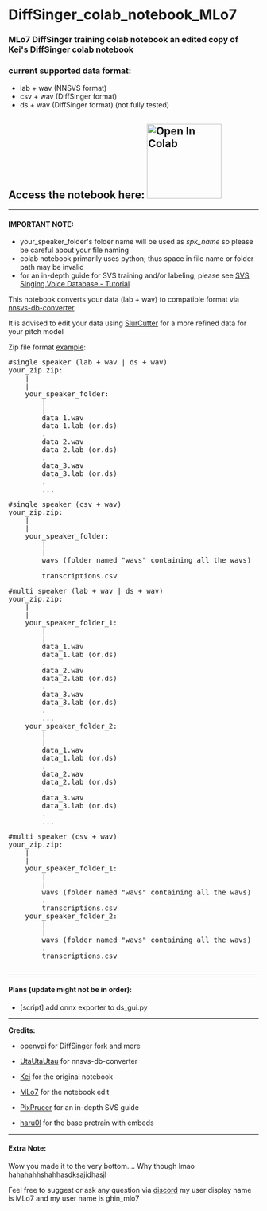 # DiffSinger_colab_notebook_MLo7
### MLo7 DiffSinger training colab notebook an edited copy of Kei's DiffSinger colab notebook

### current supported data format:
- lab + wav (NNSVS format)
- csv + wav (DiffSinger format)
- ds + wav (DiffSinger format) (not fully tested)

## Access the notebook here: <a href="https://colab.research.google.com/github/MLo7Ghinsan/DiffSinger_colab_notebook_MLo7/blob/main/DiffSinger_colab_notebook.ipynb"> <img src="https://colab.research.google.com/assets/colab-badge.svg" alt="Open In Colab" style="width: 150px;"/> </a>
___

#### IMPORTANT NOTE:

- your_speaker_folder's folder name will be used as *spk_name* so please be careful about your file naming
- colab notebook primarily uses python; thus space in file name or folder path may be invalid
- for an in-depth guide for SVS training and/or labeling, please see [SVS Singing Voice Database - Tutorial](https://docs.google.com/document/d/1uMsepxbdUW65PfIWL1pt2OM6ZKa5ybTTJOpZ733Ht6s/edit?usp=sharing)

This notebook converts your data (lab + wav) to compatible format via [nnsvs-db-converter](https://github.com/UtaUtaUtau/nnsvs-db-converter)

It is advised to edit your data using [SlurCutter](https://github.com/openvpi/MakeDiffSinger/releases) for a more refined data for your pitch model

Zip file format [example](https://github.com/MLo7Ghinsan/DiffSinger_colab_notebook_MLo7/releases/tag/ref):
<pre>
#single speaker (lab + wav | ds + wav)
your_zip.zip:
    |
    |
    your_speaker_folder:
        |
        |
        data_1.wav
        data_1.lab (or.ds)
        .
        data_2.wav
        data_2.lab (or.ds)
        .
        data_3.wav
        data_3.lab (or.ds)
        .
        ...
</pre>
<pre>
#single speaker (csv + wav)
your_zip.zip:
    |
    |
    your_speaker_folder:
        |
        |
        wavs (folder named "wavs" containing all the wavs)
        .
        transcriptions.csv
</pre>
<pre>
#multi speaker (lab + wav | ds + wav)
your_zip.zip:
    |
    |
    your_speaker_folder_1:
        |
        |
        data_1.wav
        data_1.lab (or.ds)
        .
        data_2.wav
        data_2.lab (or.ds)
        .
        data_3.wav
        data_3.lab (or.ds)
        .
        ...
    your_speaker_folder_2:
        |
        |
        data_1.wav
        data_1.lab (or.ds)
        .
        data_2.wav
        data_2.lab (or.ds)
        .
        data_3.wav
        data_3.lab (or.ds)
        .
        ...
</pre>
<pre>
#multi speaker (csv + wav)
your_zip.zip:
    |
    |
    your_speaker_folder_1:
        |
        |
        wavs (folder named "wavs" containing all the wavs)
        .
        transcriptions.csv
    your_speaker_folder_2:
        |
        |
        wavs (folder named "wavs" containing all the wavs)
        .
        transcriptions.csv

</pre>

___

#### Plans (update might not be in order):

- [script] add onnx exporter to ds_gui.py

___

**Credits:** 

  - [openvpi](https://openvpi.github.io/) for DiffSinger fork and more

  - [UtaUtaUtau](https://utautautau.neocities.org/) for nnsvs-db-converter

  - [Kei](https://pronouns.page/@kei.wendt06) for the original notebook

  - [MLo7](https://github.com/MLo7Ghinsan) for the notebook edit

  - [PixPrucer](https://twitter.com/PixPrucer?s=20) for an in-depth SVS guide
    
  - [haru0l](https://x.com/mscoocoo2?s=20) for the base pretrain with embeds

___

#### Extra Note:

Wow you made it to the very bottom.... Why though lmao hahahahhshahhasdksajidhasjl

Feel free to suggest or ask any question via [discord](https://discord.com/invite/wwbu2JUMjj) my user display name is MLo7 and my user name is ghin_mlo7
